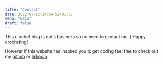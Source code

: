 ```yaml
---
title: "Contact"
date: 2022-07-12T14:54:52+01:00
menu: "main"
draft: false
---
```


This crochet blog is not a business so no need to contact me :) Happy crocheting!

However if this website has inspired you to get coding feel free to check out my [github](https://github.com/UAliyyah) or [linkedin](https://www.linkedin.com/in/aliyyah-uddin/).